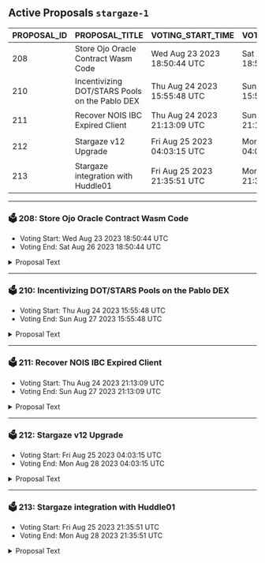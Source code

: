 ## Active Proposals `stargaze-1`

| PROPOSAL_ID | PROPOSAL_TITLE | VOTING_START_TIME | VOTING_END_TIME | VOTE |
|-------------|----------------|-------------------|-----------------|------|
| 208 | Store Ojo Oracle Contract Wasm Code | Wed Aug 23 2023 18:50:44 UTC | Sat Aug 26 2023 18:50:44 UTC | ✅ YES |
| 210 | Incentivizing DOT/STARS Pools on the Pablo DEX | Thu Aug 24 2023 15:55:48 UTC | Sun Aug 27 2023 15:55:48 UTC | 🤷‍♂️ ABSTAIN |
| 211 | Recover NOIS IBC Expired Client | Thu Aug 24 2023 21:13:09 UTC | Sun Aug 27 2023 21:13:09 UTC | ⏳ not yet voted |
| 212 | Stargaze v12 Upgrade | Fri Aug 25 2023 04:03:15 UTC | Mon Aug 28 2023 04:03:15 UTC | ⏳ not yet voted |
| 213 | Stargaze integration with Huddle01 | Fri Aug 25 2023 21:35:51 UTC | Mon Aug 28 2023 21:35:51 UTC | ⏳ not yet voted |

---

### 🗳 208: Store Ojo Oracle Contract Wasm Code
- Voting Start: Wed Aug 23 2023 18:50:44 UTC
- Voting End: Sat Aug 26 2023 18:50:44 UTC

<details>
<summary>Proposal Text</summary>
 
## Store Ojo Oracle Contract Wasm Code

This proposal intends to upload the Ojo Oracle Contract for use by Stargaze. The Stargaze team has agreed to begin using Ojo's STARS price feed as a way for users to set NFT prices in USD instead of in STARS. From the users' perspective, this is mainly a UX improvement. Ojo has already been deployed to Juno, Secret Network, Comdex, Archway, and Umee.

Ojo uses a push-model price oracle contract which broadcasts regular price updates. We plan on being the premiere oracle of the Cosmos; 60+ assets will be added to these feeds over the course of time, many of which are cosmos-native assets such as liquid staking tokens, stablecoins, and LP tokens. This also includes our Smart Oracle offering, which provides contextual data about these price feeds for DeFi to make safer decisions on how to mitigate risk.

## Yes
Vote YES on this proposal to support an Ojo Oracle Contract being deployed to Stargaze.

## No
Vote NO on this proposal to oppose an Ojo Oracle Contract being deployed to Stargaze.

### References
- [Ojo Network docs](https://docs.ojo.network/integrate)
- [Ojo GitHub](https://github.com/ojo-network)
- [Ojo Whitepaper](https://github.com/ojo-network/ojo/blob/main/whitepaper.pdf)
- [Integration Docs](https://docs.ojo.network)

### Compile Instructions

```sh
docker run --rm -v $(pwd):/code \
 --mount type=volume,source=$(basename $(pwd))_cache,target=/code/target \
 --mount type=volume,source=registry_cache,target=/usr/local/cargo/registry \
 cosmwasm/workspace-optimizer:0.12.7
```

### This results in the following SHA256 checksum:

```
560673bbd71f1bf10326048292313e9c9c0e29cc4f45b2377a4faee1f72c5107 std_reference.wasm
```

### Verify On-chain Contract

```sh
starsd q gov proposal $id --output json \
| jq -r '.content.wasm_byte_code' \
| base64 -d \
| gzip -dc \
| sha256sum
```

### Verify Local Contract

```
sha256sum artifacts/std_reference.wasm
```
</details>

---

### 🗳 210: Incentivizing DOT/STARS Pools on the Pablo DEX
- Voting Start: Thu Aug 24 2023 15:55:48 UTC
- Voting End: Sun Aug 27 2023 15:55:48 UTC

<details>
<summary>Proposal Text</summary>
 
PROPOSALnThe Composable Finance team proposes to allocate 2,000,000 STARS for a DOT/STARS pool on the Pablo Decentralized Exchange (DEX), to be paid for by the Stargaze community pool. These stars will be allocated over 180 days. The DOT/STARS pool is the first time STARS will be available to native DotSama users, thus the goal of this proposal is to attract additional liquidity to the pool.nThis proposal, if passed, would distribute the requested amount of STARS to the multi-sig account listed below, which will move the funds over to Picasso via its Centauri bridge. These incentives will go live on within a week of receipt.nBACKGROUNDnPolkadot (DOT):nPolkadot (DOT), the native token of the Polkadot Network. DOT’s use cases have been previously restricted to DotSama, with its key functions in Polkadot being securing the relay chain and leasing of parachains. However, Composable’s Centauri bridge now allows for the creation of new use cases for DOT in the interchain. This will likely also attract new users (from DotSama) to Cosmos and vice versa.nDOT currently holds a market cap of $6,201,293,681, ranking 13th overall amongst networks and holds an average trading volume of $98,502,212 at the time of writing (as per CoinMarketCap). Polkadot has 1.4 million twitter followers, and 81.2 thousand reddit followers. The total value locked across all DotSama parachains is over $125 million.nDOT is available on 96 exchanges (as per Coincodex), encompassing most of the major exchanges in the industry, such as Binance, KuCoin, OKX, Huobi Global, and Kraken. Notably, thanks to Composable’s Centauri bridge, DOT can now be exchanged for Cosmos-native assets on both Osmosis and Composable’s Pablo DEX. Thus, DOT is a highly available and popular asset, making it an optimal candidate to put in a liquidity pool with STARS.nCentauri:nThanks to Composable Finance’s new Centauri bridge, Cosmos and Polkadot/Kusama are trustlessly connected for the first time. That means that assets can now flow back and forth between these two major ecosystems, opening new opportunities for users to participate and utilize idle assets.nCentauri is the first trustless connection between DotSama and the Interchain. This is facilitated by both Composable’s Kusama parachain, Picasso, and the Inter-Blockchain Communication (IBC) Protocol. Resultantly, all 46+ IBC-enabled chains can interoperate with ~80 DotSama parachains, with each ecosystem’s native assets now being able to flow to the other.nThe Pablo DEX:nThe Pablo Decentralized Exchange (DEX) is the first trustless and non-custodial cross-ecosystem DEX unifying liquidity across the major ecosystems. Pablo exists on Composable’s Picasso parachain, and leverages the Centauri bridge. Thus, Pablo offers a number of liquidity pools between Cosmos-native and DotSama-native assets.nPablo’s DOT/STARS PoolnThe DOT/STARS pool on Pablo will enable users to take advantage of newly introduced opportunities to transact between Cosmos and DotSama. This will help facilitate the flow of liquidity and volume between DotSama projects and Cosmos Projects such as Stargaze. Specifically, DOT owners can come to the DOT/STARS pool on Pablo to swap for STARS, which can then be leveraged for use on Stargaze and beyond (and vice versa).nIncentivizing this pool aims to attract liquidity in order to onboard new holders and users of STARS from the DotSama ecosystem.nMultisignFunds will be received and moved from the Cosmos side using a 2-of-3 multisig handled by:nNotional DAO (Development Shop + Validator)nAlkedata (Validator)nDon Cryptonium (Community Member)nat multisig address stars1yfujl2wd6skqudwamk2z3e2f0q96k9urcgfpt8nVotingnBy voting Yes you agree to allocate 2,000,000 STARS to incentivize STARS/DOT LP on Pablo DEX.nBy voting No you reject allocating 2,000,000 STARS to incentivize STARS/DOT LP on Pablo DEX.n
</details>

---

### 🗳 211: Recover NOIS IBC Expired Client
- Voting Start: Thu Aug 24 2023 21:13:09 UTC
- Voting End: Sun Aug 27 2023 21:13:09 UTC

<details>
<summary>Proposal Text</summary>
 
This proposal aims to recover the expired client 07-tendermint-237 belonging to the Nois connection and update it to client 07-tendermint-285. 

 For more information, read the discussion in Commonwealth: https://commonwealth.im/stargaze/discussion/12856-recover-expired-client-from-nois-network
</details>

---

### 🗳 212: Stargaze v12 Upgrade
- Voting Start: Fri Aug 25 2023 04:03:15 UTC
- Voting End: Mon Aug 28 2023 04:03:15 UTC

<details>
<summary>Proposal Text</summary>
 
# Stargaze v12 Upgrade

This upgrade adds a new module, updates to CosmWasm, and bugfixes.

- packet-forward-middleware
- wasmd v0.33 with 1_2 and 1_3 capabilities


## Details of upgrade time
This proposal suggests block #9796507 for the upgrade, which is estimated to be at Wednesday 30th August 15:00 UTC, using avg block time of 5.87 secs https://www.mintscan.io/stargaze/blocks/9796507
When the network reaches the halt height, the state machine of the blockchain will be halted. Cosmovisor, if configured properly, will then switch the binary used for v12.0.0, and then the chain will continue to make progress.
In the event of an issue at upgrade time, we will coordinate via the #verified-validators channel in Discord.
[Upgrade Instructions](https://github.com/public-awesome/mainnet/blob/main/stargaze-1/v12_0_0_UPGRADE.md)
</details>

---

### 🗳 213: Stargaze integration with Huddle01
- Voting Start: Fri Aug 25 2023 21:35:51 UTC
- Voting End: Mon Aug 28 2023 21:35:51 UTC

<details>
<summary>Proposal Text</summary>
 
GoalnIntegrate Huddle01 infrastructure on Stargaze enabling NFT token-gated meetings, developer community to build A/V applications and Stargaze names DID integrations.nnProposal in detail here - https://commonwealth.im/stargaze/discussion/12257-huddle01-integration-for-stargazennWebsite: - https://www.huddle01.com/nnUse cases examples -n1. Every NFT can have token Gated Meetings via subdomain. Imagine all BadKids holders have a token-gated community call with an upcoming collab.land integration on Discord or via a custom sub-domain like pudgy penguins highlighted above.n2. Game-fi is building up on Stargaze. Huddle01's upcoming Unity SDK can power Games with their Audio chat. n3. Business Development efforts with events to host NFT tickets on Stargaze. We can have demo days and more in token-gated online meetings for ticket holders.n4. NFT ticketing for online concerts, shows, and more. Token-gated meetings are possible for all these avenues.n5. Stargazes names integration on the Huddle01 applicationn6. Analytics for stargaze/Stargaze NFT projects community calls allowing the attendees to be airdropped NFTs/Tokens etcnnImplementation:n- Stargaze chain integrationn- Stargaze NFT integrationn- Stargaze NFT token Gated meetingsn- Custom sub-domain and branding services for Stargaze NFTs nnTimeline - 3-4 weeksnnWe have 3/5 multi-sig.nTwo multi-sig signers are from the Huddle01 team and the other three of multi-sig signers aren- Notional DAOn- Omniflixn- PoshHumannnmultisig address: -stars104svw09zdmhy369z5uwmkh7zc96sf26j8g96pannFunding Requestedn- 10000$ 
</details>
